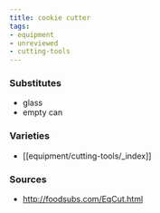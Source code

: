 ```yaml
---
title: cookie cutter
tags:
- equipment
- unreviewed
- cutting-tools
---
```

### Substitutes
* glass
* empty can

### Varieties
* [[equipment/cutting-tools/_index]]

### Sources
* http://foodsubs.com/EqCut.html

